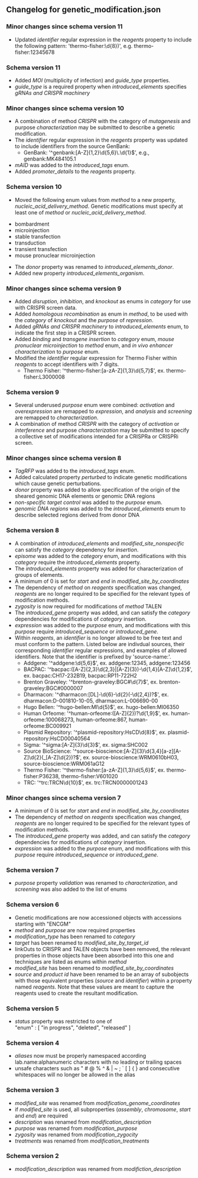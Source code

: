 ## Changelog for genetic_modification.json

### Minor changes since schema version 11

* Updated *identifier* regular expression in the *reagents* property to include the following pattern: 'thermo-fisher:\\d{8})', e.g. thermo-fisher:12345678

### Schema version 11
* Added *MOI* (multiplicity of infection) and *guide_type* properties.
* *guide_type* is a required property when *introduced_elements* specifies *gRNAs and CRISPR machinery*

### Minor changes since schema version 10

* A combination of method *CRISPR* with the category of *mutagenesis* and purpose *characterization* may be submitted to describe a genetic modification.
* The *identifier* regular expression in the *reagents* property was updated to include identifiers from the source GenBank:
  * GenBank: '^genbank:[A-Z]{1,2}\\d{5,6}\\.\\d{1}$', e.g., genbank:MK484105.1
* *mAID* was added to the *introduced_tags* enum.
* Added *promoter_details* to the *reagents* property.

### Schema version 10

* Moved the following enum values from *method* to a new property, *nucleic_acid_delivery_method*. Genetic modifications must specify at least one of *method* or *nucleic_acid_delivery_method*.
 - bombardment
 - microinjection
 - stable transfection
 - transduction
 - transient transfection
 - mouse pronuclear microinjection
* The *donor* property was renamed to *introduced_elements_donor*.
* Added new property *introduced_elements_organism*.

### Minor changes since schema version 9

* Added *disruption*, *inhibition*, and *knockout* as enums in *category* for use with CRISPR screen data.
* Added *homologous recombination* as enum in *method*, to be used with the *category* of *knockout* and the *purpose* of *repression*.
* Added *gRNAs and CRISPR machinery* to *introduced_elements* enum, to indicate the first step in a CRISPR screen.
* Added *binding* and *transgene insertion* to *category* enum, *mouse pronuclear microinjection* to *method* enum, and *in vivo enhancer characterization* to *purpose* enum.
* Modified the *identifier* regular expression for Thermo Fisher within *reagents* to accept identifiers with 7 digits.
  * Thermo Fisher: '^thermo-fisher:[a-zA-Z]{1,3}\\d{5,7}$', ex. thermo-fisher:L3000008

### Schema version 9

* Several underused *purpose* enum were combined: *activation* and *overexpression* are remapped to *expression*, and *analysis* and *screening* are remapped to *characterization*.
* A combination of method *CRISPR* with the category of *activation* or *interference* and purpose *characterization* may be submitted to specify a collective set of modifications intended for a CRISPRa or CRISPRi screen.

### Minor changes since schema version 8
* *TagRFP* was added to the *introduced_tags* enum.
* Added calculated property *perturbed* to indicate genetic modifications which cause genetic perturbations.
* *donor* property was added to allow specification of the origin of the sheared genomic DNA elements or genomic DNA regions
* *non-specific target control* was added to the *purpose* enum.
* *genomic DNA regions* was added to the *introduced_elements* enum to describe selected regions derived from donor DNA

### Schema version 8

* A combination of *introduced_elements* and *modified_site_nonspecific* can satisfy the *category* dependency for *insertion*.
* *episome* was added to the *category* enum, and modifications with this *category* require the *introduced_elements* property.
* The *introduced_elements* property was added for characterization of groups of elements.
* A minimum of 0 is set for *start* and *end* in *modified_site_by_coordinates*
* The dependency of *method* on *reagents* specification was changed, *reagents* are no longer required to be specified for the relevant types of modification methods.
* *zygosity* is now required for modifications of *method* TALEN
* The *introduced_gene* property was added, and can satisfy the *category* dependencies for modifications of *category* insertion.
* *expression* was added to the *purpose* enum, and modifications with this *purpose* require *introduced_sequence* or *introduced_gene*.
* Within *reagents*, an *identifier* is no longer allowed to be free text and must conform to the pattern. Listed below are indivdual sources, their corresponding *identifier* regular expressions, and examples of allowed identifiers. Note that the
identifier is prefixed by 'source-name:'.
  * Addgene: '^addgene:\\d{5,6}$', ex. addgene:12345, addgene:123456
  * BACPAC: '^bacpac:([A-Z]{2,3}\\d{2,3}|[A-Z]{3})-\\d{1,4}[A-Z]\\d{1,2}$', ex. bacpac:CH17-232B19, bacpac:RP11-722H2
  * Brenton Graveley: '^brenton-graveley:BGC#\\d{7}$', ex. brenton-graveley:BGC#0000007
  * Dharmacon: '^dharmacon:[DL]-\\d{6}-\\d{2}(-\\d{2,4})?$', ex. dharmacon:D-001810-10-05, dharmacon:L-006690-00
  * Hugo Bellen: '^hugo-bellen:MI\\d{5}$', ex. hugo-bellen:MI06350
  * Human Orfeome: '^human-orfeome:([A-Z]{2})?\\d{1,9}$', ex. human-orfeome:100068273, human-orfeome:867, human-orfeome:BC009921
  * Plasmid Repository: '^plasmid-repository:HsCD\\d{8}$', ex. plasmid-repository:HsCD00040564
  * Sigma: '^sigma:[A-Z]{3}\\d{3}$', ex. sigma:SHC002
  * Source BioScience: '^source-bioscience:[A-Z]{3}\\d{3,4}[a-z][A-Z]\\d{2}(\_[A-Z]\\d{2})?$', ex. source-bioscience:WRM0610bH03, source-bioscience:WRM061aG12
  * Thermo Fisher: '^thermo-fisher:[a-zA-Z]{1,3}\\d{5,6}$', ex. thermo-fisher:P36238, thermo-fisher:V601020
  * TRC: '^trc:TRCN\\d{10}$', ex. trc:TRCN0000001243

### Minor changes since schema version 7

* A minimum of 0 is set for *start* and *end* in *modified_site_by_coordinates*
* The dependency of *method* on *reagents* specification was changed, *reagents* are no longer required to be specified for the relevant types of modification methods.
* The *introduced_gene* property was added, and can satisfy the *category* dependencies for modifications of *category* insertion.
* *expression* was added to the *purpose* enum, and modifications with this *purpose* require *introduced_sequence* or *introduced_gene*.

### Schema version 7

* *purpose* property *validation* was renamed to *characterization*, and *screening* was also added to the list of enums

### Schema version 6

* Genetic modifications are now accessioned objects with accessions starting with "ENCGM"
* *method* and *purpose* are now required properties
* *modification_type* has been renamed to *category*
* *target* has been renamed to *modified_site_by_target_id*
* linkOuts to CRISPR and TALEN objects have been removed, the relevant properties in those objects have been absorbed into this one and techniques are listed as enums within *method*
* *modified_site* has been renamed to *modified_site_by_coordinates*
* *source* and *product id* have been renamed to be an array of subobjects with those equivalent properties (*source* and *identifier*) within a property named *reagents*. Note that these values are meant to capture the reagents used to create the resultant modification.

### Schema version 5

* *status* property was restricted to one of  
    "enum" : [
        "in progress",
        "deleted",
        "released"
    ]

### Schema version 4

* *aliases* now must be properly namespaced according lab.name:alphanumeric characters with no leading or trailing spaces
* unsafe characters such as " # @ % ^ & | ~ ; ` [ ] { } and consecutive whitespaces will no longer be allowed in the alias

### Schema version 3

* *modified_site* was renamed from *modification_genome_coordinates*
* if *modified_site* is used, all subproperties (*assembly*, *chromosome*, *start* and *end*) are required
* *description* was renamed from *modification_description*
* *purpose* was renamed from *modification_purpose*
* *zygosity* was renamed from *modification_zygocity*
* *treatments* was renamed from *modification_treatments*

### Schema version 2

* *modification_description* was renamed from *modifiction_description*
